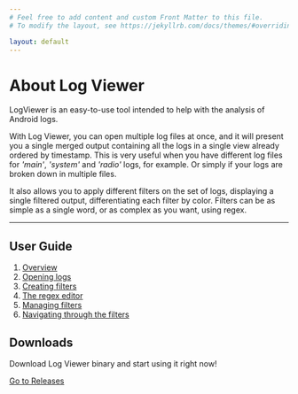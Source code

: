 ```yaml
---
# Feel free to add content and custom Front Matter to this file.
# To modify the layout, see https://jekyllrb.com/docs/themes/#overriding-theme-defaults

layout: default
---
```

# About Log Viewer
LogViewer is an easy-to-use tool intended to help with the analysis of Android logs.

With Log Viewer, you can open multiple log files at once, and it will present you a single merged output containing all the logs in a single view already ordered by timestamp. This is very useful when you have different log files for _'main'_, _'system'_ and _'radio'_ logs, for example. Or simply if your logs are broken down in multiple files.

It also allows you to apply different filters on the set of logs, displaying a single filtered output, differentiating each filter by color. Filters can be as simple as a single word, or as complex as you want, using regex.

***

## User Guide
1. [Overview](./overview.html)
1. [Opening logs](./opening-logs.html)
1. [Creating filters](./creating-filters.html)
1. [The regex editor](./regex-editor.html)
1. [Managing filters](./managing-filters.html)
1. [Navigating through the filters](./navigating-filters.html)

## Downloads
Download Log Viewer binary and start using it right now!

[Go to Releases](https://github.com/tibagni/LogViewer/releases)